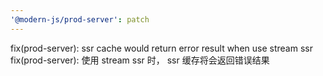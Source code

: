 ```yaml
---
'@modern-js/prod-server': patch
---
```


fix(prod-server): ssr cache would return error result when use stream ssr
fix(prod-server): 使用 stream ssr 时， ssr 缓存将会返回错误结果
